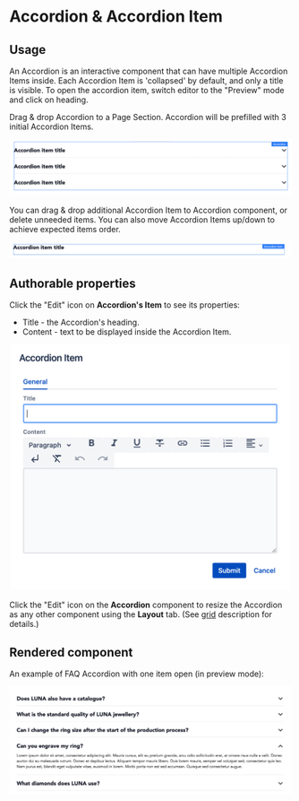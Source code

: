 # Accordion & Accordion Item

## Usage
An Accordion is an interactive component that can have multiple Accordion Items inside. Each Accordion Item is 'collapsed' by default, and only a title is visible. To open the accordion item, switch editor to the "Preview" mode and click on heading.

Drag & drop Accordion to a Page Section. Accordion will be prefilled with 3 initial Accordion Items. 

<p align="center" width="100%">
    <img class="image--with-border" src="./accordion.jpg" alt="Accordion">
</p>

You can drag & drop additional Accordion Item to Accordion component, or delete unneeded items. You can also move Accordion Items up/down to achieve expected items order.

<p align="center" width="100%">
    <img class="image--with-border" src="./accordion-item.jpg" alt="Accordion Item">
</p>


## Authorable properties
Click the "Edit" icon on **Accordion's Item** to see its properties:

- Title - the Accordion's heading.
- Content - text to be displayed inside the Accordion Item.

<p align="center" width="100%">
    <img class="image--with-border" src="./dialog-accordion-item.jpg" alt="Accordion Item" width="500px">
</p>


Click the "Edit" icon on the **Accordion** component to resize the Accordion as any other component using the **Layout** tab. (See [grid](../grid) description for details.)

## Rendered component
An example of FAQ Accordion with one item open (in preview mode):

<p align="center" width="100%">
    <img class="image--with-border" src="./12-col-acc.jpg" alt="Accordion: 12 cols example">
</p>
